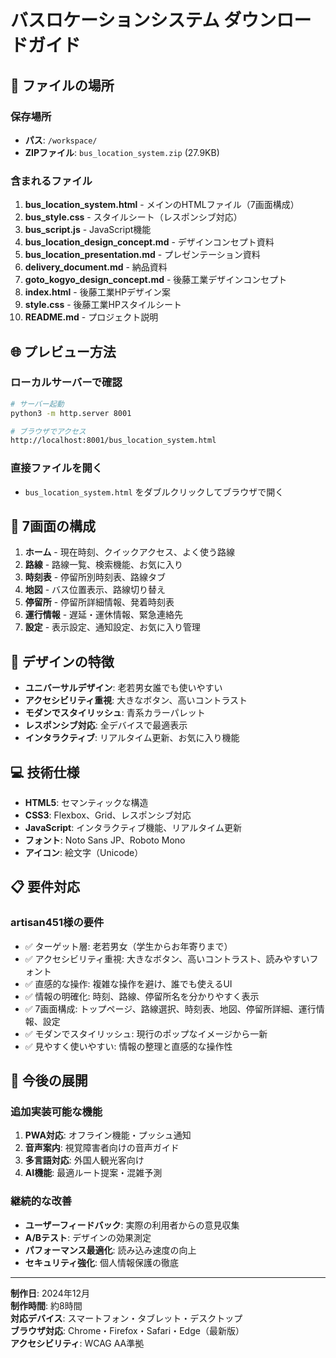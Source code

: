 # バスロケーションシステム ダウンロードガイド

## 📁 ファイルの場所

### 保存場所
- **パス**: `/workspace/`
- **ZIPファイル**: `bus_location_system.zip` (27.9KB)

### 含まれるファイル
1. **bus_location_system.html** - メインのHTMLファイル（7画面構成）
2. **bus_style.css** - スタイルシート（レスポンシブ対応）
3. **bus_script.js** - JavaScript機能
4. **bus_location_design_concept.md** - デザインコンセプト資料
5. **bus_location_presentation.md** - プレゼンテーション資料
6. **delivery_document.md** - 納品資料
7. **goto_kogyo_design_concept.md** - 後藤工業デザインコンセプト
8. **index.html** - 後藤工業HPデザイン案
9. **style.css** - 後藤工業HPスタイルシート
10. **README.md** - プロジェクト説明

## 🌐 プレビュー方法

### ローカルサーバーで確認
```bash
# サーバー起動
python3 -m http.server 8001

# ブラウザでアクセス
http://localhost:8001/bus_location_system.html
```

### 直接ファイルを開く
- `bus_location_system.html` をダブルクリックしてブラウザで開く

## 📱 7画面の構成

1. **ホーム** - 現在時刻、クイックアクセス、よく使う路線
2. **路線** - 路線一覧、検索機能、お気に入り
3. **時刻表** - 停留所別時刻表、路線タブ
4. **地図** - バス位置表示、路線切り替え
5. **停留所** - 停留所詳細情報、発着時刻表
6. **運行情報** - 遅延・運休情報、緊急連絡先
7. **設定** - 表示設定、通知設定、お気に入り管理

## 🎨 デザインの特徴

- **ユニバーサルデザイン**: 老若男女誰でも使いやすい
- **アクセシビリティ重視**: 大きなボタン、高いコントラスト
- **モダンでスタイリッシュ**: 青系カラーパレット
- **レスポンシブ対応**: 全デバイスで最適表示
- **インタラクティブ**: リアルタイム更新、お気に入り機能

## 💻 技術仕様

- **HTML5**: セマンティックな構造
- **CSS3**: Flexbox、Grid、レスポンシブ対応
- **JavaScript**: インタラクティブ機能、リアルタイム更新
- **フォント**: Noto Sans JP、Roboto Mono
- **アイコン**: 絵文字（Unicode）

## 📋 要件対応

### artisan451様の要件
- ✅ ターゲット層: 老若男女（学生からお年寄りまで）
- ✅ アクセシビリティ重視: 大きなボタン、高いコントラスト、読みやすいフォント
- ✅ 直感的な操作: 複雑な操作を避け、誰でも使えるUI
- ✅ 情報の明確化: 時刻、路線、停留所名を分かりやすく表示
- ✅ 7画面構成: トップページ、路線選択、時刻表、地図、停留所詳細、運行情報、設定
- ✅ モダンでスタイリッシュ: 現行のポップなイメージから一新
- ✅ 見やすく使いやすい: 情報の整理と直感的な操作性

## 🚀 今後の展開

### 追加実装可能な機能
1. **PWA対応**: オフライン機能・プッシュ通知
2. **音声案内**: 視覚障害者向けの音声ガイド
3. **多言語対応**: 外国人観光客向け
4. **AI機能**: 最適ルート提案・混雑予測

### 継続的な改善
- **ユーザーフィードバック**: 実際の利用者からの意見収集
- **A/Bテスト**: デザインの効果測定
- **パフォーマンス最適化**: 読み込み速度の向上
- **セキュリティ強化**: 個人情報保護の徹底

---

**制作日**: 2024年12月  
**制作時間**: 約8時間  
**対応デバイス**: スマートフォン・タブレット・デスクトップ  
**ブラウザ対応**: Chrome・Firefox・Safari・Edge（最新版）  
**アクセシビリティ**: WCAG AA準拠